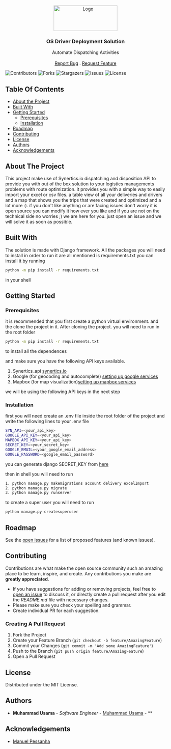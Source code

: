 <br/>
<p align="center">
  <a href="https://github.com/makeme-a-bug/synerticsOS">
    <img src="https://synertics.io/staticfiles/img/logo-vector.svg" alt="Logo" width="200" height="80">
  </a>

  <h3 align="center">OS Driver Deployment Solution</h3>

  <p align="center">
    Automate Dispatching Activities
    <br/>
    <br/>
    <a href="https://github.com/makeme-a-bug/synerticsOS/issues">Report Bug</a>
    .
    <a href="https://github.com/makeme-a-bug/synerticsOS/issues">Request Feature</a>
  </p>
</p>

![Contributors](https://img.shields.io/github/contributors/makeme-a-bug/synerticsOS?color=dark-green) ![Forks](https://img.shields.io/github/forks/makeme-a-bug/synerticsOS?style=social) ![Stargazers](https://img.shields.io/github/stars/makeme-a-bug/synerticsOS?style=social) ![Issues](https://img.shields.io/github/issues/makeme-a-bug/synerticsOS) ![License](https://img.shields.io/github/license/makeme-a-bug/synerticsOS) 

## Table Of Contents

* [About the Project](#about-the-project)
* [Built With](#built-with)
* [Getting Started](#getting-started)
  * [Prerequisites](#prerequisites)
  * [Installation](#installation)
* [Roadmap](#roadmap)
* [Contributing](#contributing)
* [License](#license)
* [Authors](#authors)
* [Acknowledgements](#acknowledgements)

## About The Project

This project make use of Synertics.io dispatching and disposition API to provide you with out of the box solution to your logistics managements problems with route optimization. it provides you with a simple way to easily import your excel or csv files. a table view of all your deliveries and drivers and a map that shows you the trips that were created and optimized and a lot more :). if you don't like anything or are facing issues don't worry it is open source you can modify it how ever you like and if you are not on the technical side no worries ;) we are here for you. just open an issue and we will solve it as soon as possible.

## Built With

The solution is made with Django framework. All the packages you will need to install in order to run it are all mentioned is requirements.txt
you can install it by running
```sh
python -m pip install -r requirements.txt
```
in your shell

## Getting Started



### Prerequisites

it is recommended that you first create a python virtual environment. and the clone the project in it.
After cloning the project. you will need to run in the root folder
```sh
python -m pip install -r requirements.txt
```
to install all the dependences 

and make sure you have the following API keys available.
1. Synertics_api [synertics.io](https://synertics.io)
2. Google (for geocoding and autocomplete) [setting up google services]()
3. Mapbox (for map visualization)[setting up mapbox services]()

we will be using the following API keys in the next step



### Installation

first you will need create an .env file inside the root folder of the project
and write the following lines to your .env file
```sh
SYN_API=<your_api_key>
GOOGLE_API_KEY=<your_api_key>
MAPBOX_API_KEY=<your_api_key>
SECRET_KEY=<your_secret_key>
GOOGLE_EMAIL=<your_google_email_address>
GOOGLE_PASSWORD=<google_email_password>
```

you can generate django SECRET_KEY from [here](https://djecrety.ir/)

then in shell you will need to run
```sh
1. python manage.py makemigrations account delivery excelImport
2. python manage.py migrate
3. python manage.py runserver
 ```

to create a super user you will need to run
```sh
python manage.py createsuperuser
```


## Roadmap

See the [open issues](https://github.com/makeme-a-bug/synerticsOS/issues) for a list of proposed features (and known issues).

## Contributing

Contributions are what make the open source community such an amazing place to be learn, inspire, and create. Any contributions you make are **greatly appreciated**.
* If you have suggestions for adding or removing projects, feel free to [open an issue](https://github.com/makeme-a-bug/synerticsOS/issues/new) to discuss it, or directly create a pull request after you edit the *README.md* file with necessary changes.
* Please make sure you check your spelling and grammar.
* Create individual PR for each suggestion.

### Creating A Pull Request

1. Fork the Project
2. Create your Feature Branch (`git checkout -b feature/AmazingFeature`)
3. Commit your Changes (`git commit -m 'Add some AmazingFeature'`)
4. Push to the Branch (`git push origin feature/AmazingFeature`)
5. Open a Pull Request

## License

Distributed under the MIT License.

## Authors

* **Muhammad Usama** - *Software Engineer* - [Muhammad Usama](https://github.com/makeme-a-bug/) - **

## Acknowledgements

* [Manuel Pessanha](https://github.com/SEAPessanha)
